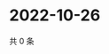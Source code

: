 # 2022-10-26

共 0 条

<!-- BEGIN WEIBO -->
<!-- 最后更新时间 Wed Oct 26 2022 17:01:50 GMT+0800 (China Standard Time) -->

<!-- END WEIBO -->
